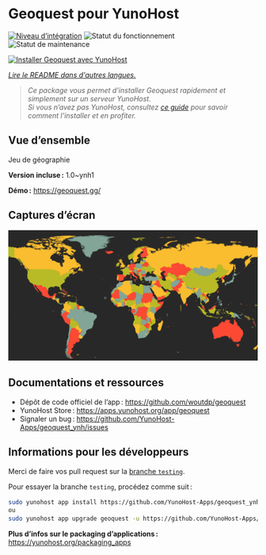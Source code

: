 <!--
Nota bene : ce README est automatiquement généré par <https://github.com/YunoHost/apps/tree/master/tools/readme_generator>
Il NE doit PAS être modifié à la main.
-->

# Geoquest pour YunoHost

[![Niveau d’intégration](https://apps.yunohost.org/badge/integration/geoquest)](https://ci-apps.yunohost.org/ci/apps/geoquest/)
![Statut du fonctionnement](https://apps.yunohost.org/badge/state/geoquest)
![Statut de maintenance](https://apps.yunohost.org/badge/maintained/geoquest)

[![Installer Geoquest avec YunoHost](https://install-app.yunohost.org/install-with-yunohost.svg)](https://install-app.yunohost.org/?app=geoquest)

*[Lire le README dans d'autres langues.](./ALL_README.md)*

> *Ce package vous permet d’installer Geoquest rapidement et simplement sur un serveur YunoHost.*  
> *Si vous n’avez pas YunoHost, consultez [ce guide](https://yunohost.org/install) pour savoir comment l’installer et en profiter.*

## Vue d’ensemble

Jeu de géographie


**Version incluse :** 1.0~ynh1

**Démo :** <https://geoquest.gg/>

## Captures d’écran

![Capture d’écran de Geoquest](./doc/screenshots/screenshot.png)

## Documentations et ressources

- Dépôt de code officiel de l’app : <https://github.com/woutdp/geoquest>
- YunoHost Store : <https://apps.yunohost.org/app/geoquest>
- Signaler un bug : <https://github.com/YunoHost-Apps/geoquest_ynh/issues>

## Informations pour les développeurs

Merci de faire vos pull request sur la [branche `testing`](https://github.com/YunoHost-Apps/geoquest_ynh/tree/testing).

Pour essayer la branche `testing`, procédez comme suit :

```bash
sudo yunohost app install https://github.com/YunoHost-Apps/geoquest_ynh/tree/testing --debug
ou
sudo yunohost app upgrade geoquest -u https://github.com/YunoHost-Apps/geoquest_ynh/tree/testing --debug
```

**Plus d’infos sur le packaging d’applications :** <https://yunohost.org/packaging_apps>
